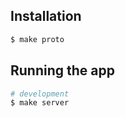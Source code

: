 
## Installation

```bash
$ make proto
```

## Running the app

```bash
# development
$ make server
```
